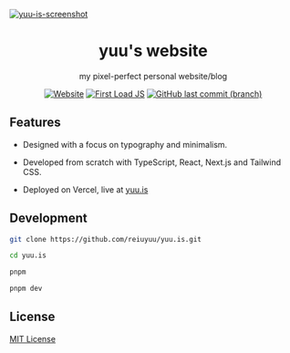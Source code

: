[![yuu-is-screenshot](https://user-images.githubusercontent.com/47292193/235642664-e925e596-a57d-4794-896f-7300a2f78675.png)](https://yuu.is)

<div align='center'>

# yuu's website

my pixel-perfect personal website/blog

[![Website](https://img.shields.io/website?label=yuu.is&style=flat-square&url=https%3A%2F%2Fyuu.is)](https://yuu.is)
[![First Load JS](https://img.shields.io/badge/First%20Load%20JS-104%20kB-9cf?style=flat-square)](https://yuu.is)
[![GitHub last commit (branch)](https://img.shields.io/github/last-commit/reiuyuu/yuu.is/main?style=flat-square)](https://github.com/reiuyuu/yuu.is/commits/main)

</div>

## Features

- Designed with a focus on typography and minimalism.

- Developed from scratch with TypeScript, React, Next.js and Tailwind CSS.

- Deployed on Vercel, live at [yuu.is](https://yuu.is)

## Development

```bash
git clone https://github.com/reiuyuu/yuu.is.git

cd yuu.is

pnpm

pnpm dev
```

## License

[MIT License](./LICENSE)

